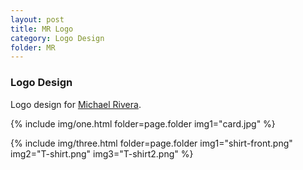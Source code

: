 ```yaml
---
layout: post
title: MR Logo
category: Logo Design
folder: MR
---
```

### Logo Design
Logo design for [Michael Rivera](https://mikeriv.com/ "Michael's Homepage").

{% include img/one.html
   folder=page.folder
   img1="card.jpg"  %}

 {% include img/three.html
   folder=page.folder
   img1="shirt-front.png"
   img2="T-shirt.png"
   img3="T-shirt2.png"  %}
